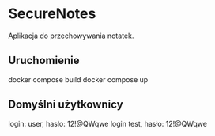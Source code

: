 # SecureNotes
Aplikacja do przechowywania notatek.

## Uruchomienie
docker compose build
docker compose up

## Domyślni użytkownicy
login: user, hasło: 12!@QWqwe
login test, hasło: 12!@QWqwe
